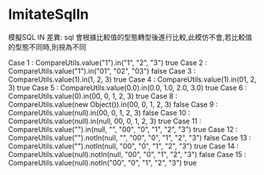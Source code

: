# ImitateSqlIn
模擬SQL IN
差異: sql 會根據比較值的型態轉型後進行比較,此模仿不會,若比較值的型態不同時,則視為不同

Case 1 : CompareUtils.value("1").in("1", "2", "3")
true
Case 2 : CompareUtils.value("1").in("01", "02", "03")
false
Case 3 : CompareUtils.value(1).in(1, 2, 3)
true
Case 4 : CompareUtils.value(1).in(01, 2, 3)
true
Case 5 : CompareUtils.value(0.0).in(0.0, 1.0, 2.0, 3.0)
true
Case 6 : CompareUtils.value(0).in(00, 0, 1, 2, 3)
true
Case 8 : CompareUtils.value(new Object()).in(00, 0, 1, 2, 3)
false
Case 9 : CompareUtils.value(null).in(00, 0, 1, 2, 3)
false
Case 10 : CompareUtils.value(null).in(null, 00, 0, 1, 2, 3)
true
Case 11 : CompareUtils.value("").in(null, "", "00", "0", "1", "2", "3")
true
Case 12 : CompareUtils.value("").notIn(null, "", "00", "0", "1", "2", "3")
false
Case 13 : CompareUtils.value("").notIn(null, "00", "0", "1", "2", "3")
true
Case 14 : CompareUtils.value(null).notIn(null, "00", "0", "1", "2", "3")
false
Case 15 : CompareUtils.value(null).notIn("00", "0", "1", "2", "3")
true
